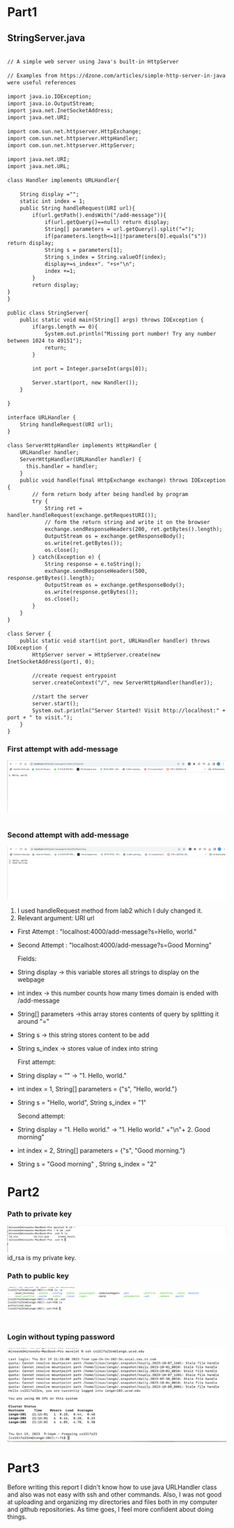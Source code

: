 # Part1

## StringServer.java

```

// A simple web server using Java's built-in HttpServer

// Examples from https://dzone.com/articles/simple-http-server-in-java were useful references

import java.io.IOException;
import java.io.OutputStream;
import java.net.InetSocketAddress;
import java.net.URI;

import com.sun.net.httpserver.HttpExchange;
import com.sun.net.httpserver.HttpHandler;
import com.sun.net.httpserver.HttpServer;

import java.net.URI;
import java.net.URL;

class Handler implements URLHandler{

    String display ="";
    static int index = 1;
    public String handleRequest(URI url){
        if(url.getPath().endsWith("/add-message")){
            if(url.getQuery()==null) return display;
            String[] parameters = url.getQuery().split("=");
            if(parameters.length<=1||!parameters[0].equals("s")) return display;
            String s = parameters[1];
            String s_index = String.valueOf(index);
            display+=s_index+". "+s+"\n";
            index +=1;
        }
        return display;
}   
}

public class StringServer{
    public static void main(String[] args) throws IOException {
        if(args.length == 0){
            System.out.println("Missing port number! Try any number between 1024 to 49151");
            return;
        }

        int port = Integer.parseInt(args[0]);

        Server.start(port, new Handler());
    }
    
}

interface URLHandler {
    String handleRequest(URI url);
}

class ServerHttpHandler implements HttpHandler {
    URLHandler handler;
    ServerHttpHandler(URLHandler handler) {
      this.handler = handler;
    }
    public void handle(final HttpExchange exchange) throws IOException {
        // form return body after being handled by program
        try {
            String ret = handler.handleRequest(exchange.getRequestURI());
            // form the return string and write it on the browser
            exchange.sendResponseHeaders(200, ret.getBytes().length);
            OutputStream os = exchange.getResponseBody();
            os.write(ret.getBytes());
            os.close();
        } catch(Exception e) {
            String response = e.toString();
            exchange.sendResponseHeaders(500, response.getBytes().length);
            OutputStream os = exchange.getResponseBody();
            os.write(response.getBytes());
            os.close();
        }
    }
}

class Server {
    public static void start(int port, URLHandler handler) throws IOException {
        HttpServer server = HttpServer.create(new InetSocketAddress(port), 0);

        //create request entrypoint
        server.createContext("/", new ServerHttpHandler(handler));

        //start the server
        server.start();
        System.out.println("Server Started! Visit http://localhost:" + port + " to visit.");
    }
}

```
### First attempt with add-message 
![part1_image1](./Lab3_part1a.png)
&nbsp;



### Second attempt with add-message
![part1_image2](./Lab3_part1b.png)

1. I used handleRequest method from lab2 which I duly changed it.
2. Relevant argument: URI url
- First Attempt : "localhost:4000/add-message?s=Hello, world."
- Second Attempt : "localhost:4000/add-message?s=Good Morning"

   Fields:
- String display -> this variable stores all strings to display on the webpage
- int index -> this number counts how many times domain is ended with /add-message
- String[] parameters ->this array stores contents of query by splitting it around "="
- String s -> this string stores content to be add
- String s_index -> stores value of index into string

   
  First attempt:
- String display = "" -> "1. Hello, world."
- int index = 1, String[] parameters = {"s", "Hello, world."}
- String s = "Hello, world", String s_index = "1"
  
   Second attempt:
- String display = "1. Hello world." -> "1. Hello world." +"\n"+ 2. Good morning"
- int index = 2,     String[] parameters = {"s", "Good morning."}
- String s = "Good morning" ,     String s_index = "2"
  

    

# Part2
### Path to private key
![path-to-private-key](lab3_part2a.png)
id_rsa is my private key.
&nbsp;

### Path to public key

![path-to-public-key](lab3_part2b.png)
&nbsp;

### Login without typing password
![terminal-interaction](lab3_part2c.png)

# Part3

Before writing this report I didn't know how to use java URLHandler class and also was not easy with ssh and other commands.
Also, I was not good at uploading and organizing my directories and files both in my computer and github repositories. As time goes, I feel more confident about doing things.
